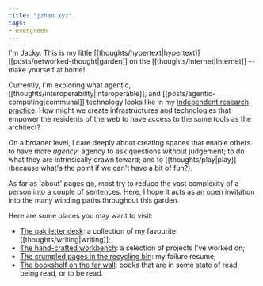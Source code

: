 ```yaml
---
title: "jzhao.xyz"
tags:
- evergreen
---
```


I'm Jacky. This is my little [[thoughts/hypertext|hypertext]] [[posts/networked-thought|garden]] on the [[thoughts/Internet|Internet]] -- make yourself at home!

Currently, I'm exploring what agentic, [[thoughts/interoperability|interoperable]], and [[posts/agentic-computing|communal]] technology looks like in my [independent research practice](/tags/rhizome). How might we create infrastructures and technologies that empower the residents of the web to have access to the same tools as the architect?

On a broader level, I care deeply about creating spaces that enable others to have more *agency*: agency to ask questions without judgement; to do what they are intrinsically drawn toward; and to [[thoughts/play|play]] (because what's the point if we can't have a bit of fun?).

As far as 'about' pages go, most try to reduce the vast complexity of a person into a couple of sentences. Here, I hope it acts as an open invitation into the many winding paths throughout this garden.

Here are some places you may want to visit:
- [The oak letter desk](/posts): a collection of my favourite [[thoughts/writing|writing]];
- [The hand-crafted workbench](thoughts/Projects.md): a selection of projects I've worked on;
- [The crumpled pages in the recycling bin](posts/a-failure-resume.md): my failure resume;
- [The bookshelf on the far wall](/books): books that are in some state of read, being read, or to be read.